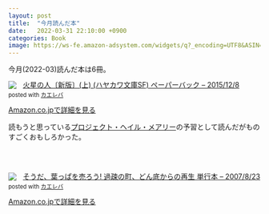 ```yaml
---
layout: post
title:  "今月読んだ本"
date:   2022-03-31 22:10:00 +0900
categories: Book
image: https://ws-fe.amazon-adsystem.com/widgets/q?_encoding=UTF8&ASIN=4152100621&Format=%20_SL250_&ID=AsinImage&MarketPlace=JP&ServiceVersion=20070822&WS=1&tag=peipeipe-22&language=ja_JP
---
```

今月(2022-03)読んだ本は6冊。<br>


<div class="krb-amzlt-box" style="margin-bottom:0px;"><div class="krb-amzlt-image" style="float:left;margin:0px 12px 1px 0px;"><a href="https://www.amazon.co.jp/dp/4150120439?&linkCode=li2&tag=peipeipe-22&linkId=5b902a84513838e00e980fa0ed49933f&language=ja_JP&ref_=as_li_ss_il" target="_blank" rel="nofollow" rel="nofollow"><img border="0" src="//ws-fe.amazon-adsystem.com/widgets/q?_encoding=UTF8&ASIN=4150120439&Format= _SL250_&ID=AsinImage&MarketPlace=JP&ServiceVersion=20070822&WS=1&tag=peipeipe-22&language=ja_JP" ></a><img src="https://ir-jp.amazon-adsystem.com/e/ir?t=peipeipe-22&language=ja_JP&l=li2&o=9&a=4150120439" width="1" height="1" border="0" alt="" style="border:none !important; margin:0px !important;" /></div><div class="krb-amzlt-info" style="line-height:120%; margin-bottom: 10px"><div class="krb-amzlt-name" style="margin-bottom:10px;line-height:120%"><a href="https://www.amazon.co.jp/dp/4150120439?&linkCode=li2&tag=peipeipe-22&linkId=5b902a84513838e00e980fa0ed49933f&language=ja_JP&ref_=as_li_ss_il" name="amazletlink" target="_blank" rel="nofollow" rel="nofollow">火星の人〔新版〕(上) (ハヤカワ文庫SF) ペーパーバック – 2015/12/8</a><div class="krb-amzlt-powered-date" style="font-size:80%;margin-top:5px;line-height:120%">posted with <a href="https://kaereba.com/wind/" title="amazlet" target="_blank" rel="nofollow" rel="nofollow">カエレバ</a></div></div><div class="krb-amzlt-detail"></div><div class="krb-amzlt-sub-info" style="float: left;"><div class="krb-amzlt-link" style="margin-top: 5px"><a href="https://www.amazon.co.jp/dp/4150120439?&linkCode=li2&tag=peipeipe-22&linkId=5b902a84513838e00e980fa0ed49933f&language=ja_JP&ref_=as_li_ss_il" name="amazletlink" target="_blank" rel="nofollow" rel="nofollow">Amazon.co.jpで詳細を見る</a></div></div></div><div class="krb-amzlt-footer" style="clear: left"></div></div>


読もうと思っている[プロジェクト・ヘイル・メアリー](https://amzn.to/3LtUiS5)の予習として読んだがものすごくおもしろかった。



<br/><br/>
<div class="krb-amzlt-box" style="margin-bottom:0px;"><div class="krb-amzlt-image" style="float:left;margin:0px 12px 1px 0px;"><a href="https://www.amazon.co.jp/dp/4797340657?&linkCode=li2&tag=peipeipe-22&linkId=936c22ff3a2431c6a9b802908d26ade2&language=ja_JP&ref_=as_li_ss_il" target="_blank" rel="nofollow" rel="nofollow"><img border="0" src="//ws-fe.amazon-adsystem.com/widgets/q?_encoding=UTF8&ASIN=4797340657&Format= _SL250_&ID=AsinImage&MarketPlace=JP&ServiceVersion=20070822&WS=1&tag=peipeipe-22&language=ja_JP" ></a><img src="https://ir-jp.amazon-adsystem.com/e/ir?t=peipeipe-22&language=ja_JP&l=li2&o=9&a=4797340657" width="1" height="1" border="0" alt="" style="border:none !important; margin:0px !important;" /></div><div class="krb-amzlt-info" style="line-height:120%; margin-bottom: 10px"><div class="krb-amzlt-name" style="margin-bottom:10px;line-height:120%"><a href="https://www.amazon.co.jp/dp/4797340657?&linkCode=li2&tag=peipeipe-22&linkId=936c22ff3a2431c6a9b802908d26ade2&language=ja_JP&ref_=as_li_ss_il" name="amazletlink" target="_blank" rel="nofollow" rel="nofollow">そうだ、葉っぱを売ろう! 過疎の町、どん底からの再生 単行本 – 2007/8/23</a><div class="krb-amzlt-powered-date" style="font-size:80%;margin-top:5px;line-height:120%">posted with <a href="https://kaereba.com/wind/" title="amazlet" target="_blank" rel="nofollow" rel="nofollow">カエレバ</a></div></div><div class="krb-amzlt-detail"></div><div class="krb-amzlt-sub-info" style="float: left;"><div class="krb-amzlt-link" style="margin-top: 5px"><a href="https://www.amazon.co.jp/dp/4797340657?&linkCode=li2&tag=peipeipe-22&linkId=936c22ff3a2431c6a9b802908d26ade2&language=ja_JP&ref_=as_li_ss_il" name="amazletlink" target="_blank" rel="nofollow" rel="nofollow">Amazon.co.jpで詳細を見る</a></div></div></div><div class="krb-amzlt-footer" style="clear: left"></div></div>